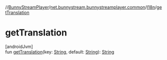 //[BunnyStreamPlayer](../../../index.md)/[net.bunnystream.bunnystreamplayer.common](../index.md)/[I18n](index.md)/[getTranslation](get-translation.md)

# getTranslation

[androidJvm]\
fun [getTranslation](get-translation.md)(key: [String](https://kotlinlang.org/api/latest/jvm/stdlib/kotlin-stdlib/kotlin/-string/index.html), default: [String](https://kotlinlang.org/api/latest/jvm/stdlib/kotlin-stdlib/kotlin/-string/index.html)): [String](https://kotlinlang.org/api/latest/jvm/stdlib/kotlin-stdlib/kotlin/-string/index.html)
